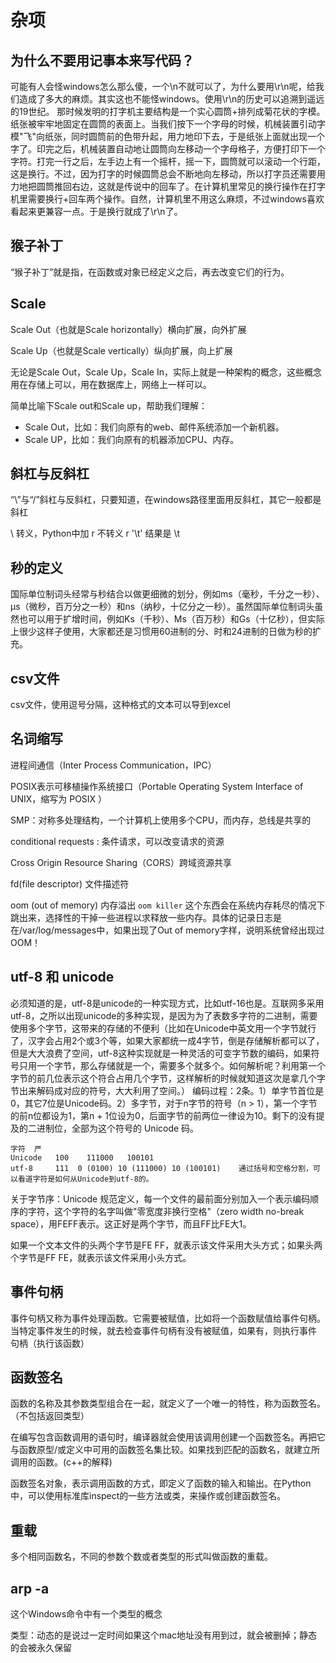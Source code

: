 # 杂项

## 为什么不要用记事本来写代码？

可能有人会怪windows怎么那么傻，一个\n不就可以了，为什么要用\r\n呢，给我们造成了多大的麻烦。其实这也不能怪windows。使用\r\n的历史可以追溯到遥远的19世纪。 那时候发明的打字机主要结构是一个实心圆筒+排列成菊花状的字模。纸张被牢牢地固定在圆筒的表面上。当我们按下一个字母的时候，机械装置引动字模"飞"向纸张，同时圆筒前的色带升起，用力地印下去，于是纸张上面就出现一个字了。印完之后，机械装置自动地让圆筒向左移动一个字母格子，方便打印下一个字符。打完一行之后，左手边上有一个摇杆，摇一下，圆筒就可以滚动一个行距，这是换行。不过，因为打字的时候圆筒总会不断地向左移动，所以打字员还需要用力地把圆筒推回右边，这就是传说中的回车了。在计算机里常见的换行操作在打字机里需要换行+回车两个操作。自然，计算机里不用这么麻烦，不过windows喜欢看起来更兼容一点。于是换行就成了\r\n了。

## 猴子补丁

“猴子补丁”就是指，在函数或对象已经定义之后，再去改变它们的行为。

## Scale

Scale Out（也就是Scale horizontally）横向扩展，向外扩展

Scale Up（也就是Scale vertically）纵向扩展，向上扩展

无论是Scale Out，Scale Up，Scale In，实际上就是一种架构的概念，这些概念用在存储上可以，用在数据库上，网络上一样可以。

简单比喻下Scale out和Scale up，帮助我们理解：
- Scale Out，比如：我们向原有的web、邮件系统添加一个新机器。
- Scale UP，比如：我们向原有的机器添加CPU、内存。

## 斜杠与反斜杠
“\”与“/”斜杠与反斜杠，只要知道，在windows路径里面用反斜杠，其它一般都是斜杠

\ 转义，Python中加 r 不转义 r '\t' 结果是 \t

## 秒的定义

国际单位制词头经常与秒结合以做更细微的划分，例如ms（毫秒，千分之一秒）、μs（微秒，百万分之一秒）和ns（纳秒，十亿分之一秒）。虽然国际单位制词头虽然也可以用于扩增时间，例如Ks（千秒）、Ms（百万秒）和Gs（十亿秒），但实际上很少这样子使用，大家都还是习惯用60进制的分、时和24进制的日做为秒的扩充。

## csv文件

csv文件，使用逗号分隔，这种格式的文本可以导到excel

## 名词缩写

进程间通信（Inter Process Communication，IPC）

POSIX表示可移植操作系统接口（Portable Operating System Interface of UNIX，缩写为 POSIX ）

SMP：对称多处理结构，一个计算机上使用多个CPU，而内存，总线是共享的

conditional requests : 条件请求，可以改变请求的资源

Cross Origin Resource Sharing（CORS）跨域资源共享

fd(file descriptor) 文件描述符

oom (out of memory) 内存溢出 `oom killer` 这个东西会在系统内存耗尽的情况下跳出来，选择性的干掉一些进程以求释放一些内存。具体的记录日志是在/var/log/messages中，如果出现了Out of memory字样，说明系统曾经出现过OOM！

## utf-8 和 unicode
必须知道的是，utf-8是unicode的一种实现方式，比如utf-16也是。互联网多采用utf-8，之所以出现unicode的多种实现，是因为为了表数多字符的二进制，需要使用多个字节，这带来的存储的不便利（比如在Unicode中英文用一个字节就行了，汉字会占用2个或3个等，如果大家都统一成4字节，倒是存储解析都可以了，但是大大浪费了空间，utf-8这种实现就是一种灵活的可变字节数的编码，如果符号只用一个字节，那么存储就是一个，需要多个就多个。如何解析呢？利用第一个字节的前几位表示这个符合占用几个字节，这样解析的时候就知道这次是拿几个字节出来解码成对应的符号，大大利用了空间。）
编码过程：2条。1）单字节首位是0，其它7位是Unicode码。2）多字节，对于n字节的符号（n > 1），第一个字节的前n位都设为1，第n + 1位设为0，后面字节的前两位一律设为10。剩下的没有提及的二进制位，全部为这个符号的 Unicode 码。

```
字符  严     
Unicode   100    111000   100101
utf-8     111  0 (0100) 10 (111000) 10 (100101)    通过括号和空格分割，可以看道字符是如何从Unicode到utf-8的。
```

关于字节序：Unicode 规范定义，每一个文件的最前面分别加入一个表示编码顺序的字符，这个字符的名字叫做"零宽度非换行空格"（zero width no-break space），用FEFF表示。这正好是两个字节，而且FF比FE大1。

如果一个文本文件的头两个字节是FE FF，就表示该文件采用大头方式；如果头两个字节是FF FE，就表示该文件采用小头方式。

## 事件句柄
事件句柄又称为事件处理函数。它需要被赋值，比如将一个函数赋值给事件句柄。
当特定事件发生的时候，就去检查事件句柄有没有被赋值，如果有，则执行事件
句柄（执行该函数）

## 函数签名

函数的名称及其参数类型组合在一起，就定义了一个唯一的特性，称为函数签名。（不包括返回类型）

在编写包含函数调用的语句时，编译器就会使用该调用创建一个函数签名。再把它与函数原型/或定义中可用的函数签名集比较。如果找到匹配的函数名，就建立所调用的函数。(c++的解释)

函数签名对象，表示调用函数的方式，即定义了函数的输入和输出。在Python中，可以使用标准库inspect的一些方法或类，来操作或创建函数签名。

## 重载

多个相同函数名，不同的参数个数或者类型的形式叫做函数的重载。

## arp -a 

这个Windows命令中有一个类型的概念

类型：动态的是说过一定时间如果这个mac地址没有用到过，就会被删掉；静态的会被永久保留